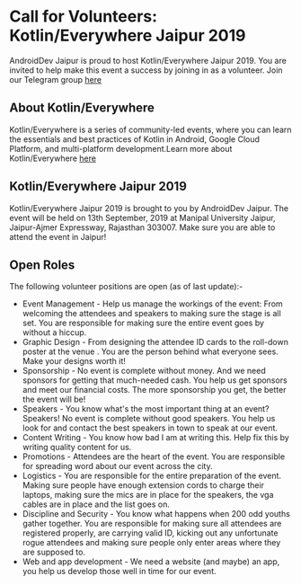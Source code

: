 # Call for Volunteers: Kotlin/Everywhere Jaipur 2019
AndroidDev Jaipur is proud to host Kotlin/Everywhere Jaipur 2019. You are invited to help make this event a success by joining in as a volunteer. Join our Telegram group [here](https://t.me/AndroidDevJaipur)

## About Kotlin/Everywhere
Kotlin/Everywhere is a series of community-led events, where you can learn the essentials and best practices of Kotlin in Android, Google Cloud Platform, and multi-platform development.Learn more about Kotlin/Everywhere [here](https://events.withgoogle.com/kotlin-everywhere/)

## Kotlin/Everywhere Jaipur 2019
Kotlin/Everywhere Jaipur 2019 is brought to you by AndroidDev Jaipur. The event will be held on 13th September, 2019 at Manipal University Jaipur, Jaipur-Ajmer Expressway, Rajasthan 303007. Make sure you are able to attend the event in Jaipur!

## Open Roles
The following volunteer positions are open (as of last update):-
- Event Management - Help us manage the workings of the event: From welcoming the attendees and speakers to making sure the stage is all set. You are responsible for making sure the entire event goes by without a hiccup.
- Graphic Design - From designing the attendee ID cards to the roll-down poster at the venue . You are the person behind what everyone sees. Make your designs worth it!
- Sponsorship - No event is complete without money. And we need sponsors for getting that much-needed cash. You help us get sponsors and meet our financial costs. The more sponsorship you get, the better the event will be!
- Speakers - You know what's the most important thing at an event? Speakers! No event is complete without good speakers. You help us look for and contact the best speakers in town to speak at our event.
- Content Writing - You know how bad I am at writing this. Help fix this by writing quality content for us.
- Promotions - Attendees are the heart of the event. You are responsible for spreading word about our event across the city.
- Logistics - You are responsible for the entire preparation of the event. Making sure people have enough extension cords to charge their laptops, making sure the mics are in place for the speakers, the vga cables are in place and the list goes on.
- Discipline and Security - You know what happens when 200 odd youths gather together. You are responsible for making sure all attendees are registered properly, are carrying valid ID, kicking out any unfortunate rogue attendees and making sure people only enter areas where they are supposed to.
- Web and app development - We need a website (and maybe) an app, you help us develop those well in time for our event.
